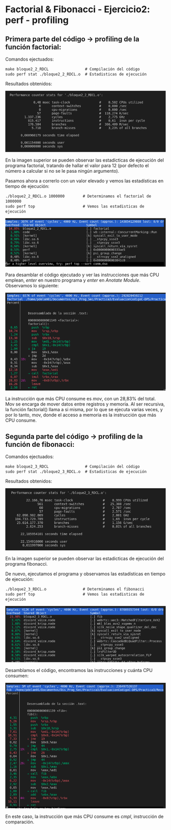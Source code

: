 # Factorial & Fibonacci - Ejercicio2: perf - profiling

## Primera parte del código -> profiling de la función factorial:
Comandos ejectuados:
```
make bloque2_2_RDCL                # Compilación del código
sudo perf stat ./bloque2_2_RDCL.o  # Estadisticas de ejecución
```
Resultados obtenidos:

![Perf results factorial()](imgs/perf_fac.png "Perf results factorial()")

En la imagen superior se pueden observar las estadicticas de ejecución del programa factorial, tratando de hallar el valor para 12 (por defecto el número a calcular si no se le pasa ningún argumento). 

Pasamos ahora a correrlo con un valor elevado y vemos las estadísticas en tiempo de ejecución:
```
./bloque2_2_RDCL.o 1000000        # Determinamos el factorial de 1000000
sudo perf top                     # Vemos las estadisticas de ejecución
```
![Perf top results factorial()](imgs/perf_top_fac.png "Perf top results factorial()")

Para desamblar el código ejecutado y ver las instrucciones que más CPU emplean, *enter* en nuestro programa y *enter* en *Anotate Module*. Observamos lo siguiente:

![Perf top results factorial()](imgs/perf_top_desam_fac.png "Perf top results factorial()")

La instrucción que más CPU consume es *mov*, con un 28,83% del total. Mov se encarga de mover datos entre registros y memoria. Al ser recursiva, la función factorial() llama a si misma, por lo que se ejecuta varias veces, y por lo tanto, mov, donde el acceso a memoria es la instrucción que más CPU consume.

## Segunda parte del código -> profiling de la función de fibonacci:
Comandos ejectuados:
```
make bloque2_3_RDCL                # Compilación del código
sudo perf stat ./bloque2_3_RDCL.o  # Estadisticas de ejecución
```
Resultados obtenidos:

![Perf results fibonacci()](imgs/perf_fib.png "Perf results fibonacci()")

En la imagen superior se pueden observar las estadicticas de ejecución del programa fibonacci.

De nuevo, ejecutamos el programa y observamos las estadísticas en tiempo de ejecución:
```
./bloque2_3_RDCL.o                # Determinamos el fibonacci
sudo perf top                     # Vemos las estadisticas de ejecución
```

![Perf top results fibonacci()](imgs/perf_top_fib.png "Perf top results fibonacci()")

Desamblamos el código, encontramos las instrucciones y cuánta CPU consumen:

![Perf top results fibonacci()](imgs/perf_top_desam_fib.png "Perf top results fibonacci()")

En este caso, la instrucción que más CPU consume es *cmpl*, instrucción de comparación. 